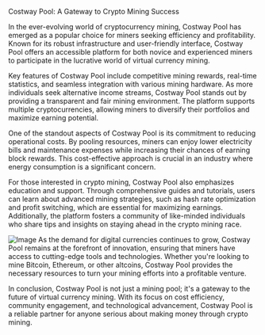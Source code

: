 Costway Pool: A Gateway to Crypto Mining Success  

In the ever-evolving world of cryptocurrency mining, Costway Pool has emerged as a popular choice for miners seeking efficiency and profitability. Known for its robust infrastructure and user-friendly interface, Costway Pool offers an accessible platform for both novice and experienced miners to participate in the lucrative world of virtual currency mining.  

Key features of Costway Pool include competitive mining rewards, real-time statistics, and seamless integration with various mining hardware. As more individuals seek alternative income streams, Costway Pool stands out by providing a transparent and fair mining environment. The platform supports multiple cryptocurrencies, allowing miners to diversify their portfolios and maximize earning potential.  

One of the standout aspects of Costway Pool is its commitment to reducing operational costs. By pooling resources, miners can enjoy lower electricity bills and maintenance expenses while increasing their chances of earning block rewards. This cost-effective approach is crucial in an industry where energy consumption is a significant concern.  

For those interested in crypto mining, Costway Pool also emphasizes education and support. Through comprehensive guides and tutorials, users can learn about advanced mining strategies, such as hash rate optimization and profit switching, which are essential for maximizing earnings. Additionally, the platform fosters a community of like-minded individuals who share tips and insights on staying ahead in the crypto mining race.  


![Image](https://github.com/user-attachments/assets/31692037-0104-4703-abd1-696b6a7dd41b)
As the demand for digital currencies continues to grow, Costway Pool remains at the forefront of innovation, ensuring that miners have access to cutting-edge tools and technologies. Whether you're looking to mine Bitcoin, Ethereum, or other altcoins, Costway Pool provides the necessary resources to turn your mining efforts into a profitable venture.  

In conclusion, Costway Pool is not just a mining pool; it's a gateway to the future of virtual currency mining. With its focus on cost efficiency, community engagement, and technological advancement, Costway Pool is a reliable partner for anyone serious about making money through crypto mining.